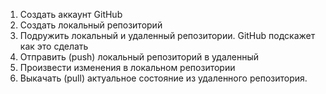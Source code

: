 1. Создать аккаунт GitHub
2. Создать локальный репозиторий
3. Подружить локальный и удаленный репозитории. GitHub подскажет как это сделать
4. Отправить (push) локальный репозиторий в удаленный
5. Произвести изменения в локальном репозитории
6. Выкачать (pull) актуальное состояние из удаленного репозитория.
